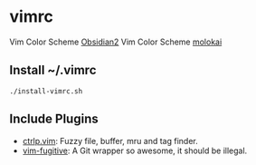 # vimrc
Vim Color Scheme [Obsidian2](https://github.com/kmees/obsidian2)
Vim Color Scheme [molokai](https://github.com/tomasr/molokai)

## Install ~/.vimrc
    ./install-vimrc.sh

## Include Plugins

* [ctrlp.vim](https://github.com/kien/ctrlp.vim): Fuzzy file, buffer, mru and tag finder. 
* [vim-fugitive](https://github.com/tpope/vim-fugitive): A Git wrapper so awesome, it should be illegal. 
